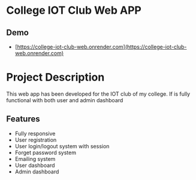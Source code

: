 # College IOT Club Web APP


## Demo

- [https://college-iot-club-web.onrender.com](https://college-iot-club-web.onrender.com)


# Project Description

This web app has been developed for the IOT club of my college.
If is fully functional with both user and admin dashboard




## Features

- Fully responsive
- User registration 
- User login/logout system with session  
- Forget password system  
- Emailing system 
- User dashboard
- Admin dashboard

